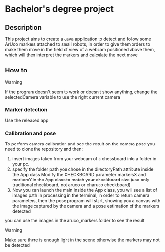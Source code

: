 # Bachelor's degree project
## Description
This project aims to create a Java application to detect and follow some ArUco markers attached to small robots, in order to give them 
orders to make them move in the field of view of a webcam positioned above them, which will then interpret the markers and calculate the next move

## How to
> [!WARNING]
> If the program doesn't seem to work or doesn't show anything, change the selectedCamera variable to use the right current camera
### Marker detection
Use the released app</br>

### Calibration and pose
To perform camera calibration and see the result on the camera pose you need to clone the repository and then:
1. insert images taken from your webcam of a chessboard into a folder in your pc. </br>
2. specify the folder path you chose in the directoryPath attribute inside the App class 
   Modify the CHECKBOARD parameter markersX and markersY in the App class to match your checkboard size (use only traditional checkboard, not aruco or charuco checkboard)
3. Now you can launch the main inside the App class, you will see a list of images path in processing in the terminal, in order to return camera parameters, then the pose program will start,
   showing you a canvas with the image captured by the camera and a pose estimation of the markers detected

you can use the images in the aruco_markers folder to see the result

> [!WARNING]
> Make sure there is enough light in the scene otherwise the markers may not be detected
